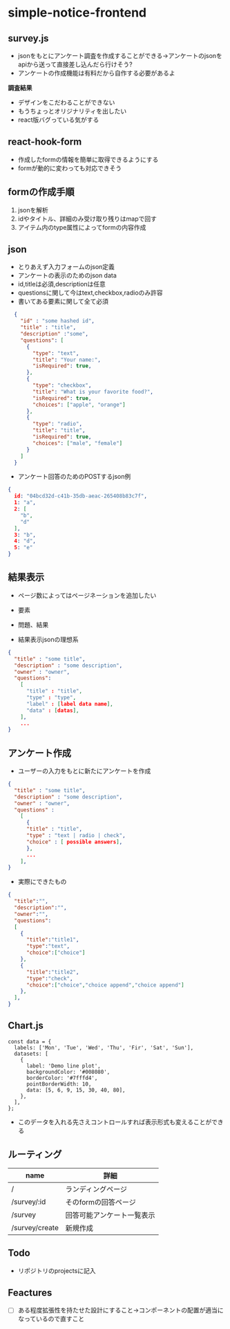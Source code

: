 # simple-notice-frontend



## survey.js

* jsonをもとにアンケート調査を作成することができる→アンケートのjsonをapiから送って直接差し込んだら行けそう?
* アンケートの作成機能は有料だから自作する必要があるよ

**調査結果**

* デザインをこだわることができない
* もうちょっとオリジナリティを出したい
* react版バグっている気がする

## react-hook-form

* 作成したformの情報を簡単に取得できるようにする
* formが動的に変わっても対応できそう



## formの作成手順

1. jsonを解析
2. idやタイトル、詳細のみ受け取り残りはmapで回す
3. アイテム内のtype属性によってformの内容作成



## json

* とりあえず入力フォームのjson定義
* アンケートの表示のためのjson data
* id,titleは必須,descriptionは任意
* questionsに関して今はtext,checkbox,radioのみ許容
* 書いてある要素に関して全て必須

```json
  {
    "id" : "some hashed id",
    "title" : "title", 
    "description" :"some",
    "questions": [
      {
        "type": "text",
        "title": "Your name:",
        "isRequired": true,
      },
      {
        "type": "checkbox",
        "title": "What is your favorite food?",
        "isRequired": true,
        "choices": ["apple", "orange"]
      },
      {
      	"type": "radio",
        "title": "title",
        "isRequired": true,
        "choices": ["male", "female"]
      }
    ]
  }

```



* アンケート回答のためのPOSTするjson例

```json
{
  id: "04bcd32d-c41b-35db-aeac-265408b83c7f",
  1: "a",
  2: [
    "b",
    "d"
  ], 
  3: "b", 
  4: "d", 
  5: "e"
}
```



## 結果表示

* ページ数によってはページネーションを追加したい

* 要素
* 問題、結果



* 結果表示jsonの理想系

```json
{
  "title" : "some title",
  "description" : "some description",
  "owner" : "owner",
  "questions":
  	[
      "title" : "title",
      "type" : "type",
      "label" : [label data name],
      "data" : [datas],
    ],
  	...
}
```



## アンケート作成

* ユーザーの入力をもとに新たにアンケートを作成

```json
{
  "title" : "some title",
  "description" : "some description",
  "owner" : "owner",
  "questions" : 
  	[
      {
      "title" : "title",
      "type" : "text | radio | check",
      "choice" : [ possible answers],
      },
      ...
    ],
}
```

* 実際にできたもの

```json
{
  "title":"",
  "description":"",
  "owner":"",
  "questions":
  [
    {
      "title":"title1",
      "type":"text",
      "choice":["choice"]
    },
    {
      "title":"title2",
      "type":"check",
      "choice":["choice","choice append","choice append"]
    },
  ],
}
```



## Chart.js

```tsx
const data = {
  labels: ['Mon', 'Tue', 'Wed', 'Thu', 'Fir', 'Sat', 'Sun'],
  datasets: [
    {
      label: 'Demo line plot',
      backgroundColor: '#008080',
      borderColor: '#7fffd4',
      pointBorderWidth: 10,
      data: [5, 6, 9, 15, 30, 40, 80],
    },
  ],
};
```

* このデータを入れる先さえコントロールすれば表示形式も変えることができる



## ルーティング

| name           | 詳細                       |
| -------------- | -------------------------- |
| /              | ランディングページ         |
| /survey/:id    | そのformの回答ページ       |
| /survey        | 回答可能アンケート一覧表示 |
| /survey/create | 新規作成                   |



## Todo

* リポジトリのprojectsに記入



## Feactures

* [ ] ある程度拡張性を持たせた設計にすること→コンポーネントの配置が適当になっているので直すこと





